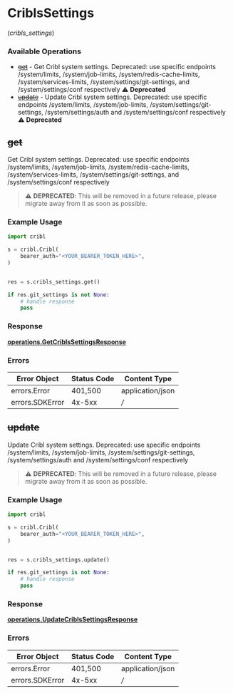 # CriblsSettings
(*cribls_settings*)

### Available Operations

* [~~get~~](#get) - Get Cribl system settings. Deprecated: use specific endpoints /system/limits, /system/job-limits, /system/redis-cache-limits, /system/services-limits, /system/settings/git-settings, and /system/settings/conf respectively :warning: **Deprecated**
* [~~update~~](#update) - Update Cribl system settings. Deprecated: use specific endpoints /system/limits, /system/job-limits, /system/settings/git-settings, /system/settings/auth and /system/settings/conf respectively :warning: **Deprecated**

## ~~get~~

Get Cribl system settings. Deprecated: use specific endpoints /system/limits, /system/job-limits, /system/redis-cache-limits, /system/services-limits, /system/settings/git-settings, and /system/settings/conf respectively

> :warning: **DEPRECATED**: This will be removed in a future release, please migrate away from it as soon as possible.

### Example Usage

```python
import cribl

s = cribl.Cribl(
    bearer_auth="<YOUR_BEARER_TOKEN_HERE>",
)


res = s.cribls_settings.get()

if res.git_settings is not None:
    # handle response
    pass
```


### Response

**[operations.GetCriblsSettingsResponse](../../models/operations/getcriblssettingsresponse.md)**
### Errors

| Error Object     | Status Code      | Content Type     |
| ---------------- | ---------------- | ---------------- |
| errors.Error     | 401,500          | application/json |
| errors.SDKError  | 4x-5xx           | */*              |

## ~~update~~

Update Cribl system settings. Deprecated: use specific endpoints /system/limits, /system/job-limits, /system/settings/git-settings, /system/settings/auth and /system/settings/conf respectively

> :warning: **DEPRECATED**: This will be removed in a future release, please migrate away from it as soon as possible.

### Example Usage

```python
import cribl

s = cribl.Cribl(
    bearer_auth="<YOUR_BEARER_TOKEN_HERE>",
)


res = s.cribls_settings.update()

if res.git_settings is not None:
    # handle response
    pass
```


### Response

**[operations.UpdateCriblsSettingsResponse](../../models/operations/updatecriblssettingsresponse.md)**
### Errors

| Error Object     | Status Code      | Content Type     |
| ---------------- | ---------------- | ---------------- |
| errors.Error     | 401,500          | application/json |
| errors.SDKError  | 4x-5xx           | */*              |

